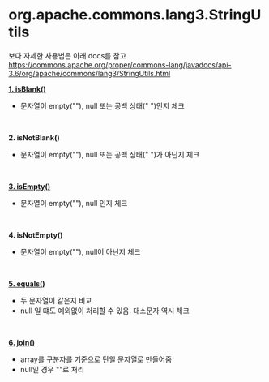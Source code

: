 # org.apache.commons.lang3.StringUtils

보다 자세한 사용법은 아래 docs를 참고
https://commons.apache.org/proper/commons-lang/javadocs/api-3.6/org/apache/commons/lang3/StringUtils.html


<b> <a href="IsBlank.java"> 1. isBlank() </a> </b>
 - 문자열이 empty(""), null 또는 공백 상태(" ")인지 체크
<br>

<b> 2. isNotBlank() </b>
 - 문자열이 empty(""), null 또는 공백 상태(" ")가 아닌지 체크
<br>

<b><a href="IsEmpty.java"> 3. isEmpty() </a> </b>
 - 문자열이 empty(""), null 인지 체크
<br>

<b> 4. isNotEmpty() </b>
 - 문자열이 empty(""), null이 아닌지 체크
<br>

<b> <a href="Equals.java"> 5. equals() </a> </b>
 - 두 문자열이 같은지 비교
 - null 일 떄도 예외없이 처리할 수 있음. 대소문자 역시 체크
<br>

<b> <a href="Join.java"> 6. join() </a> </b>
 - array를 구분자를 기준으로 단일 문자열로 만들어줌
 - null일 경우 ""로 처리
<br>